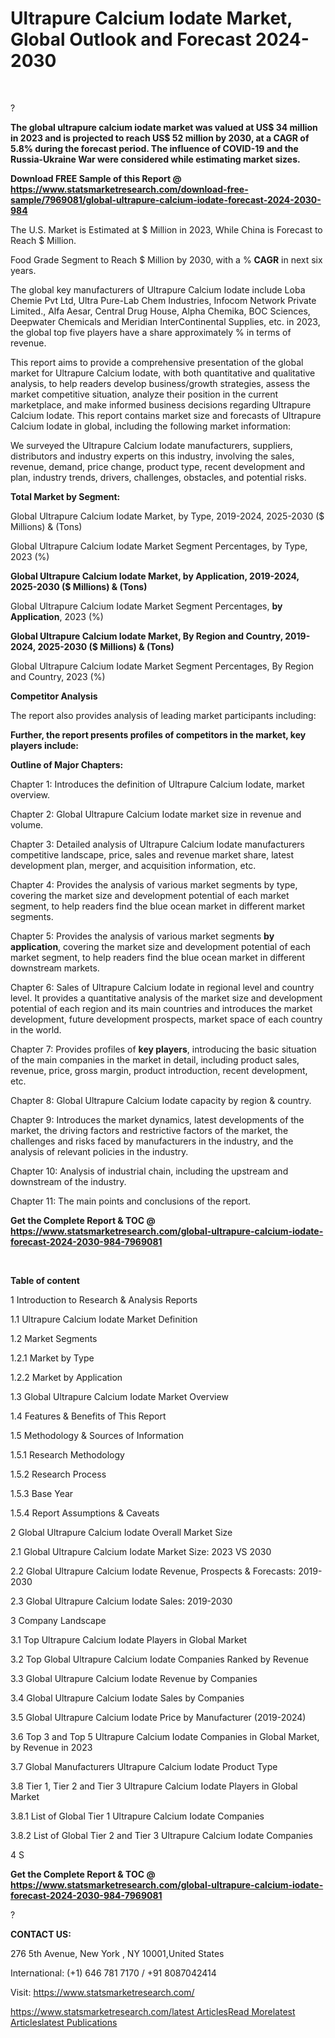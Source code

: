 <h1>Ultrapure Calcium Iodate Market, Global Outlook and Forecast 2024-2030</h1><br/><p>? </p>
 
 
 
 <p><meta charset="utf-8"></p>
 
 
 
 <p dir="ltr"><b id="docs-internal-guid-7ec50dff-7fff-979c-7eb9-00f66cc9f895">The global ultrapure calcium iodate market was valued at US$ 34 million in 2023 and is projected to reach US$ 52 million by 2030, at a <strong>CAGR</strong> of 5.8% during the forecast period. The influence of COVID-19 and the Russia-Ukraine War were considered while estimating market sizes.</b></p>
 
 
 
 <p><strong>Download FREE Sample of this Report @ <a href="https://www.statsmarketresearch.com/download-free-sample/7969081/global-ultrapure-calcium-iodate-forecast-2024-2030-984">https://www.statsmarketresearch.com/download-free-sample/7969081/global-ultrapure-calcium-iodate-forecast-2024-2030-984</a></strong></p>
 
 
 
 <p>The U.S. Market is Estimated at $ Million in 2023, While China is Forecast to Reach $ Million.</p>
 
 
 
 <p>Food Grade Segment to Reach $ Million by 2030, with a % <strong>CAGR</strong> in next six years.</p>
 
 
 
 <p>The global key manufacturers of Ultrapure Calcium Iodate include Loba Chemie Pvt Ltd, Ultra Pure-Lab Chem Industries, Infocom Network Private Limited., Alfa Aesar, Central Drug House, Alpha Chemika, BOC Sciences, Deepwater Chemicals and Meridian InterContinental Supplies, etc. in 2023, the global top five players have a share approximately % in terms of revenue.</p>
 
 
 
 <p>This report aims to provide a comprehensive presentation of the global market for Ultrapure Calcium Iodate, with both quantitative and qualitative analysis, to help readers develop business/growth strategies, assess the market competitive situation, analyze their position in the current marketplace, and make informed business decisions regarding Ultrapure Calcium Iodate. This report contains market size and forecasts of Ultrapure Calcium Iodate in global, including the following market information:</p>
 
 
 
 <p>We surveyed the Ultrapure Calcium Iodate manufacturers, suppliers, distributors and industry experts on this industry, involving the sales, revenue, demand, price change, product type, recent development and plan, industry trends, drivers, challenges, obstacles, and potential risks.</p>
 
 
 
 <p><strong>Total Market by Segment:</strong></p>
 
 
 
 <p>Global Ultrapure Calcium Iodate Market, by Type, 2019-2024, 2025-2030 ($ Millions) & (Tons)</p>
 
 
 
 <p>Global Ultrapure Calcium Iodate Market Segment Percentages, by Type, 2023 (%)</p>
 
 
 
 <p><strong>Global Ultrapure Calcium Iodate Market, <strong>by Application</strong>, 2019-2024, 2025-2030 ($ Millions) & (Tons)</strong></p>
 
 
 
 <p>Global Ultrapure Calcium Iodate Market Segment Percentages, <strong>by Application</strong>, 2023 (%)</p>
 
 
 
 <p><strong>Global Ultrapure Calcium Iodate Market, By Region and Country, 2019-2024, 2025-2030 ($ Millions) & (Tons)</strong></p>
 
 
 
 <p>Global Ultrapure Calcium Iodate Market Segment Percentages, By Region and Country, 2023 (%)</p>
 
 
 
 <p><strong>Competitor Analysis</strong></p>
 
 
 
 <p>The report also provides analysis of leading market participants including:</p>
 
 
 
 <p><strong>Further, the report presents profiles of competitors in the market, <strong>key players</strong> include:</strong></p>
 
 
 
 <p><strong>Outline of Major Chapters:</strong></p>
 
 
 
 <p>Chapter 1: Introduces the definition of Ultrapure Calcium Iodate, market overview.</p>
 
 
 
 <p>Chapter 2: Global Ultrapure Calcium Iodate market size in revenue and volume.</p>
 
 
 
 <p>Chapter 3: Detailed analysis of Ultrapure Calcium Iodate manufacturers competitive landscape, price, sales and revenue market share, latest development plan, merger, and acquisition information, etc.</p>
 
 
 
 <p>Chapter 4: Provides the analysis of various market segments by type, covering the market size and development potential of each market segment, to help readers find the blue ocean market in different market segments.</p>
 
 
 
 <p>Chapter 5: Provides the analysis of various market segments <strong>by application</strong>, covering the market size and development potential of each market segment, to help readers find the blue ocean market in different downstream markets.</p>
 
 
 
 <p>Chapter 6: Sales of Ultrapure Calcium Iodate in regional level and country level. It provides a quantitative analysis of the market size and development potential of each region and its main countries and introduces the market development, future development prospects, market space of each country in the world.</p>
 
 
 
 <p>Chapter 7: Provides profiles of <strong>key players</strong>, introducing the basic situation of the main companies in the market in detail, including product sales, revenue, price, gross margin, product introduction, recent development, etc.</p>
 
 
 
 <p>Chapter 8: Global Ultrapure Calcium Iodate capacity by region & country.</p>
 
 
 
 <p>Chapter 9: Introduces the market dynamics, latest developments of the market, the driving factors and restrictive factors of the market, the challenges and risks faced by manufacturers in the industry, and the analysis of relevant policies in the industry.</p>
 
 
 
 <p>Chapter 10: Analysis of industrial chain, including the upstream and downstream of the industry.</p>
 
 
 
 <p>Chapter 11: The main points and conclusions of the report.</p>
 
 
 
 <div><b>Get the Complete Report & TOC @ <a href="https://www.statsmarketresearch.com/global-ultrapure-calcium-iodate-forecast-2024-2030-984-7969081">https://www.statsmarketresearch.com/global-ultrapure-calcium-iodate-forecast-2024-2030-984-7969081</a></b></div>
 
 
 
 <p><br />
 
 <b>Table of content</b></p>
 
 
 
 <p>1 Introduction to Research & Analysis Reports<br />
 
 1.1 Ultrapure Calcium Iodate Market Definition<br />
 
 1.2 Market Segments<br />
 
 1.2.1 Market by Type<br />
 
 1.2.2 Market by Application<br />
 
 1.3 Global Ultrapure Calcium Iodate Market Overview<br />
 
 1.4 Features & Benefits of This Report<br />
 
 1.5 Methodology & Sources of Information<br />
 
 1.5.1 Research Methodology<br />
 
 1.5.2 Research Process<br />
 
 1.5.3 Base Year<br />
 
 1.5.4 Report Assumptions & Caveats<br />
 
 2 Global Ultrapure Calcium Iodate Overall Market Size<br />
 
 2.1 Global Ultrapure Calcium Iodate Market Size: 2023 VS 2030<br />
 
 2.2 Global Ultrapure Calcium Iodate Revenue, Prospects & Forecasts: 2019-2030<br />
 
 2.3 Global Ultrapure Calcium Iodate Sales: 2019-2030<br />
 
 3 Company Landscape<br />
 
 3.1 Top Ultrapure Calcium Iodate Players in Global Market<br />
 
 3.2 Top Global Ultrapure Calcium Iodate Companies Ranked by Revenue<br />
 
 3.3 Global Ultrapure Calcium Iodate Revenue by Companies<br />
 
 3.4 Global Ultrapure Calcium Iodate Sales by Companies<br />
 
 3.5 Global Ultrapure Calcium Iodate Price by Manufacturer (2019-2024)<br />
 
 3.6 Top 3 and Top 5 Ultrapure Calcium Iodate Companies in Global Market, by Revenue in 2023<br />
 
 3.7 Global Manufacturers Ultrapure Calcium Iodate Product Type<br />
 
 3.8 Tier 1, Tier 2 and Tier 3 Ultrapure Calcium Iodate Players in Global Market<br />
 
 3.8.1 List of Global Tier 1 Ultrapure Calcium Iodate Companies<br />
 
 3.8.2 List of Global Tier 2 and Tier 3 Ultrapure Calcium Iodate Companies<br />
 
 4 S</p>
 
 
 
 <div><b>Get the Complete Report & TOC @ <a href="https://www.statsmarketresearch.com/global-ultrapure-calcium-iodate-forecast-2024-2030-984-7969081">https://www.statsmarketresearch.com/global-ultrapure-calcium-iodate-forecast-2024-2030-984-7969081</a></b></div>
 
 
 
 <p>? </p>
 
 
 
 <p><b>CONTACT US:</b><br />
 
 276 5th Avenue, New York , NY 10001,United States<br />
 
 International: (+1) 646 781 7170 / +91 8087042414<br />
 
 Visit: <a href="https://www.statsmarketresearch.com/">https://www.statsmarketresearch.com/</a><br />
 
 <a href="https://gyeongbokgung.com">https://www.statsmarketresearch.com/</a><a href="https://hallyeomaritime.com">latest Articles</a><a href="https://jingwansa.com">Read More</a><a href="https://nguoiviet.jp/">latest Articles</a><a href="https://www.intelmarketresearch.com/">latest Publications</a></p>